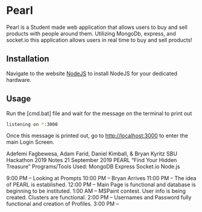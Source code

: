 # Pearl

Pearl is a Student made web application that allows users to buy and sell products with people around them.
Utilizing MongoDb, express, and  socket.io this application allows users in real time to buy and sell products!

## Installation

Navigate to the website [NodeJS](https://nodejs.org/en/) to install NodeJS for your dedicated hardware.

## Usage

Run the [cmd.bat] file and wait for the message on the terminal to print out
```bash
listening on *:3000
```
Once this message is printed out, go to [http://localhost:3000](http://localhost:3000) to enter the main Login Screen.





Adefemi Fagbewesa, Adam Farid, Daniel Kimball, & Bryan Kyritz
SBU Hackathon 2019 Notes
21 September 2019
PEARL
“Find Your Hidden Treasure”
Programs/Tools Used:
MongoDB
Express
Socket.io
Node.js

9:00 PM – Looking at Prompts
10:00 PM – Bryan Arrives
11:00 PM – The idea of PEARL is established.
12:00 PM – Main Page is functional and database is beginning to be instituted.
1:00 AM – MSPaint contest. User info is being created. Clusters are functional.
2:00 PM – Usernames and Password fully functional and creation of Profiles.
3:00 PM – 

